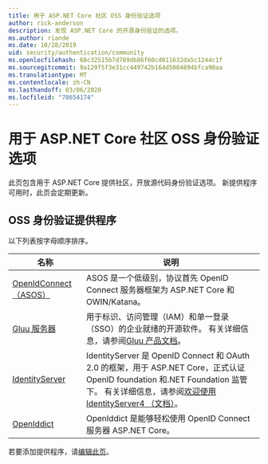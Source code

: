 ```yaml
---
title: 用于 ASP.NET Core 社区 OSS 身份验证选项
author: rick-anderson
description: 发现 ASP.NET Core 的开源身份验证的选项。
ms.author: riande
ms.date: 10/28/2019
uid: security/authentication/community
ms.openlocfilehash: 68c32515b7d789db86f60cd011632da5c1244c1f
ms.sourcegitcommit: 9a129f5f3e31cc449742b164d5004894bfca90aa
ms.translationtype: MT
ms.contentlocale: zh-CN
ms.lasthandoff: 03/06/2020
ms.locfileid: "78654174"
---
```

# <a name="community-oss-authentication-options-for-aspnet-core"></a>用于 ASP.NET Core 社区 OSS 身份验证选项

此页包含用于 ASP.NET Core 提供社区，开放源代码身份验证选项。 新提供程序可用时，此页会定期更新。

## <a name="oss-authentication-providers"></a>OSS 身份验证提供程序

以下列表按字母顺序排序。

| 名称 | 说明 |
| ---- | ----------- |
| [OpenIdConnect （ASOS）](https://github.com/aspnet-contrib/AspNet.Security.OpenIdConnect.Server) | ASOS 是一个低级别，协议首先 OpenID Connect 服务器框架为 ASP.NET Core 和 OWIN/Katana。 |
| [Gluu 服务器](https://gluu.org/) | 用于标识、访问管理（IAM）和单一登录（SSO）的企业就绪的开源软件。 有关详细信息，请参阅[Gluu 产品文档](https://gluu.org/docs/)。 |
| [IdentityServer](https://identityserver.io/) | IdentityServer 是 OpenID Connect 和 OAuth 2.0 的框架，用于 ASP.NET Core，正式认证 OpenID foundation 和.NET Foundation 监管下。 有关详细信息，请参阅[欢迎使用 IdentityServer4 （文档）](https://identityserver4.readthedocs.io/en/latest/)。 |
| [OpenIddict](https://github.com/openiddict/openiddict-core) | OpenIddict 是能够轻松使用 OpenID Connect 服务器 ASP.NET Core。 |

若要添加提供程序，请[编辑此页](https://github.com/login?return_to=https%3A%2F%2Fgithub.com%2Faspnet%2FDocs%2Fedit%2Fmaster%2Faspnetcore%2Fsecurity%2Fauthentication%2Fcommunity.md)。
